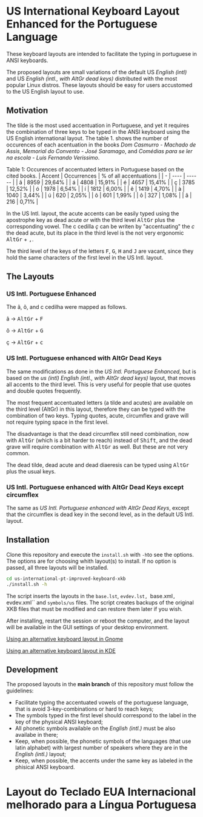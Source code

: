 # US International Keyboard Layout Enhanced for the Portuguese Language

These keyboard layouts are intended to facilitate the typing in portuguese in ANSI keyboards.

The proposed layouts are small variations of the default US *English (intl)* and US *English (intl., with AltGr dead keys)* distributed with the most popular Linux distros. These layouts should be easy for users accustomed to the US English layout to use. 

## Motivation

The tilde is the most used accentuation in Portuguese, and yet it requires the combination of three keys to be typed in the ANSI keyboard using the US English international layout. The table 1. shows the number of occurences of each acentuation in the books *Dom Casmurro - Machado de Assis*, *Memorial do Convento - José Saramago*, and *Comédias para se ler na escola - Luis Fernando Verissimo*.

Table 1: Occurences of accentuated letters in Portuguese based on the cited books.
| Accent | Occurrences | % of all accentuations | 
| - | ---- | ------ |
| ã | 8959 | 29,64% |
| á | 4808 | 15,91% |
| é | 4657 | 15,41% |
| ç | 3785 | 12,52% |
| ó | 1978 | 6,54%  |
| í | 1812 | 6,00%  |
| ê | 1419 | 4,70%  |
| à | 1040 | 3,44%  |
| ú | 620  | 2,05%  |
| õ | 601  | 1,99%  |
| ô | 327  | 1,08%  |
| â | 216  | 0,71%  |

In the US Intl. layout, the acute accents can be easily typed using the apostrophe key as dead acute *or* with the third level <kbd>AltGr</kbd> plus the corresponding vowel. The c cedilla _ç_ can be writen by "accentuating" the _c_ the dead acute, but its place in the third level is the not very ergonomic <kbd>AltGr</kbd> + <kbd>,</kbd>. 

The third level of the keys of the letters <kbd>F</kbd>, <kbd>G</kbd>, <kbd>H</kbd> and <kbd>J</kbd> are vacant, since they hold the same characters of the first level in the US Intl. layout.

## The Layouts

### US Intl. Portuguese Enhanced

The ã, õ, and c cedilha were mapped as follows.

ã → <kbd>AltGr</kbd> + <kbd>F</kbd>

õ → <kbd>AltGr</kbd> + <kbd>G</kbd>

ç → <kbd>AltGr</kbd> + <kbd>c</kbd>

### US Intl. Portuguese enhanced with AltGr Dead Keys

The same modifications as done in the *US Intl. Portuguese Enhanced*, but is based on the *us (intl) English (intl., with AltGr dead keys)* layout, that moves all accents to the third level. This is very useful for people that use quotes and double quotes frequently.

The most frequent accentuated letters (a tilde and acutes) are available on the third level (AltGr) in this layout, therefore they can be typed with the combination of two keys. Typing quotes, acute, circumflex and grave will not require typing space in the first level. 

The disadvantage is that the dead circumflex still need combination, now with <kbd>AltGr</kbd> (which is a bit harder to reach) instead of <kbd>Shift</kbd>, and the dead grave will require combination with <kbd>AltGr</kbd> as well. But these are not very common.

The dead tilde, dead acute and dead diaeresis can be typed using <kbd>AltGr</kbd> plus the usual keys.  

### US Intl. Portuguese enhanced with AltGr Dead Keys except circumflex

The same as *US Intl. Portuguese enhanced with AltGr Dead Keys*, except that the circumflex is dead key in the second level, as in the default US Intl. layout. 

## Installation

Clone this repository and execute the `install.sh` with `-h`to see the options. The options are for choosing whith layout(s) to install. If no option is passed, all three layouts will be installed.

```bash
cd us-international-pt-improved-keyboard-xkb
./install.sh -h
```

The script inserts the layouts in the `base.lst`, `evdev.lst, `base.xml`, `evdev.xml`` and `symbols/us` files. The script creates backups of the original XKB files that must be modified and can restore them later if you wish. 

After installing, restart the session or reboot the computer, and the layout will be available in the GUI settings of your desktop environment. 

[Using an alternative keyboard layout in Gnome](https://help.gnome.org/users/gnome-help/stable/keyboard-layouts.html.en)

[Using an alternative keyboard layout in KDE](https://userbase.kde.org/System_Settings/Keyboard)

## Development

The proposed layouts in the **main branch** of this repository must follow the guidelines:

* Facilitate typing the accentuated vowels of the portuguese language, that is avoid 3-key-combinations or hard to reach keys;
* The symbols typed in the first level should correspond to the label in the key of the physical ANSI keyboard;
* All phonetic symbols available on the *English (intl.)* must be also availabe in there;
* Keep, when possible, the phonetic symbols of the languages (that use latin alphabet) with largest number of speakers where they are in the  *English (intl.)* layout;
* Keep, when possible, the accents under the same key as labeled in the phisical ANSI keyboard.

# Layout do Teclado EUA Internacional melhorado para a Língua Portuguesa

